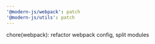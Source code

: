 ```yaml
---
'@modern-js/webpack': patch
'@modern-js/utils': patch
---
```


chore(webpack): refactor webpack config, split modules
